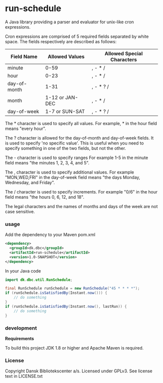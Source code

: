run-schedule
============

A Java library providing a parser and evaluator for unix-like cron 
expressions.

Cron expressions are comprised of 5 required fields separated by white space. 
The fields respectively are described as follows:

| Field Name   | Allowed Values  | Allowed Special Characters |
|--------------|-----------------|----------------------------|
| minute       | 0-59            | , - * /                    |
| hour         | 0-23            | , - * /                    |
| day-of-month | 1-31            | , - * ? /                  |
| month        | 1-12 or JAN-DEC | , - * /                    |
| day-of-week  | 1-7 or SUN-SAT  | , - * ? /                  |

The * character is used to specify all values. For example, * in the hour
field means "every hour".

The ? character is allowed for the day-of-month and day-of-week fields. It
is used to specify 'no specific value'. This is useful when you need to 
specify something in one of the two fields, but not the other.

The - character is used to specify ranges For example 1-5 in the minute
field means "the minutes 1, 2, 3, 4, and 5".

The , character is used to specify additional values. For example 
"MON,WED,FRI" in the day-of-week field means "the days Monday, Wednesday,
and Friday".

The / character is used to specify increments. For example "0/6" in the
hour field means "the hours 0, 6, 12, and 18".

The legal characters and the names of months and days of the week are
not case sensitive.

### usage

Add the dependency to your Maven pom.xml

```xml
<dependency>
  <groupId>dk.dbc</groupId>
  <artifactId>run-schedule</artifactId>
  <version>1.0-SNAPSHOT</version>
</dependency>
```

In your Java code

```java
import dk.dbc.util.RunSchedule;

final RunSchedule runSchedule = new RunSchedule("45 * * * *");
if (runSchedule.isSatisfiedBy(Instant.now())) {
    // do something
}
if (runSchedule.isSatisfiedBy(Instant.now(), lastRun)) {
    // do something
}
```

### development

**Requirements**

To build this project JDK 1.8 or higher and Apache Maven is required.

### License

Copyright Dansk Bibliotekscenter a/s. Licensed under GPLv3.
See license text in LICENSE.txt